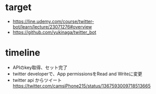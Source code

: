 # target
- https://line.udemy.com/course/twitter-bot/learn/lecture/23071276#overview
- https://github.com/yukinaga/twitter_bot

# timeline
- APIのkey取得、セット完了
- twitter developerで、App permissionsをRead and Writeに変更
- twitter api からツイート　https://twitter.com/camsiPhone215/status/1367593009718513665

